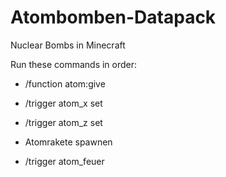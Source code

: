 # Atombomben-Datapack
Nuclear Bombs in Minecraft


Run these commands in order:

- /function atom:give
- /trigger atom_x set <Koordinate>
- /trigger atom_z set <Koordinate>

- Atomrakete spawnen

- /trigger atom_feuer
